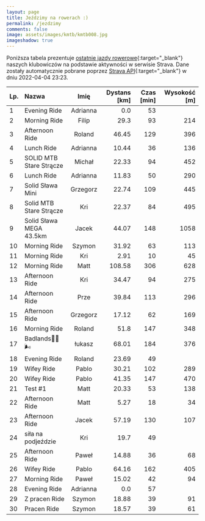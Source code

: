 ```yaml
---
layout: page
title: Jeździmy na rowerach :)
permalink: /jezdzimy
comments: false
image: assets/images/kmtb/kmtb008.jpg
imageshadow: true
---
```


Poniższa tabela prezentuje [ostatnie jazdy rowerowe](https://www.strava.com/clubs/336381){:target="_blank"} naszych klubowiczów na podstawie aktywności w serwisie Strava. Dane zostały automatycznie pobrane poprzez [Strava API](https://developers.strava.com/docs/reference/#api-Clubs-getClubActivitiesById){:target="_blank"} w dniu 2022-04-04 23:23.

Lp. | Nazwa | Imię | Dystans [km] | Czas [min] | Wysokość [m]
:--- | :--- | :---: | ---: | ---: | ---:
1|Evening Ride|Adrianna|0.0|53|
2|Morning Ride|Filip|29.3|93|214
3|Afternoon Ride|Roland|46.45|129|396
4|Lunch Ride|Adrianna|10.44|36|136
5|SOLID MTB Stare Strącze |Michał|22.33|94|452
6|Lunch Ride|Adrianna|11.83|50|290
7|Solid Sława Mini|Grzegorz|22.74|109|445
8|Solid MTB Stare Strącze |Kri|22.37|84|495
9|Solid Sława MEGA 43.5km|Jacek|44.07|148|1058
10|Morning Ride|Szymon|31.92|63|113
11|Morning Ride|Kri|2.91|10|45
12|Morning Ride|Matt|108.58|306|628
13|Afternoon Ride|Kri|34.47|94|275
14|Afternoon Ride|Prze|39.84|113|296
15|Afternoon Ride|Grzegorz|17.12|62|169
16|Morning Ride|Roland|51.8|147|348
17|Badlands💪🤠🌬|łukasz|68.01|184|376
18|Evening Ride|Roland|23.69|49|
19|Wifey Ride|Pablo|30.21|102|289
20|Wifey Ride|Pablo|41.35|147|470
21|Test #1|Matt|20.33|53|138
22|Afternoon Ride|Matt|5.27|18|34
23|Afternoon Ride|Jacek|57.19|130|107
24|siła na podjeździe|Kri|19.7|49|
25|Afternoon Ride|Paweł|14.88|36|68
26|Wifey Ride|Pablo|64.16|162|405
27|Morning Ride|Paweł|15.02|42|94
28|Evening Ride|Adrianna|0.0|57|
29|Z pracen Ride|Szymon|18.88|39|91
30|Pracen Ride|Szymon|18.57|39|61
